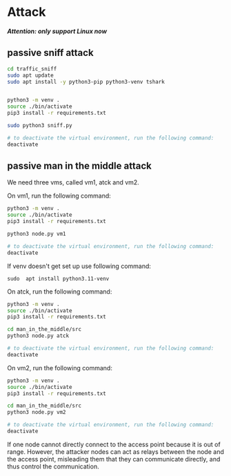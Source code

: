 # Attack


***Attention: only support Linux now***


## passive sniff attack
```bash
cd traffic_sniff
sudo apt update
sudo apt install -y python3-pip python3-venv tshark


python3 -m venv .
source ./bin/activate 
pip3 install -r requirements.txt

sudo python3 sniff.py

# to deactivate the virtual environment, run the following command:
deactivate
```

## passive man in the middle attack
We need three vms, called vm1, atck and vm2.


On vm1, run the following command:
```bash
python3 -m venv .
source ./bin/activate 
pip3 install -r requirements.txt

python3 node.py vm1

# to deactivate the virtual environment, run the following command:
deactivate
```

If venv doesn't get set up use following command:
```
sudo  apt install python3.11-venv
```

On atck, run the following command:

```bash
python3 -m venv .
source ./bin/activate 
pip3 install -r requirements.txt

cd man_in_the_middle/src
python3 node.py atck

# to deactivate the virtual environment, run the following command:
deactivate
```

On vm2, run the following command:

```bash
python3 -m venv .
source ./bin/activate 
pip3 install -r requirements.txt

cd man_in_the_middle/src
python3 node.py vm2

# to deactivate the virtual environment, run the following command:
deactivate
```



If one node cannot directly connect to the access point because it is out of range. However, the attacker nodes can act as relays between the node and the access point, misleading them that they can communicate directly, and thus control the communication.
